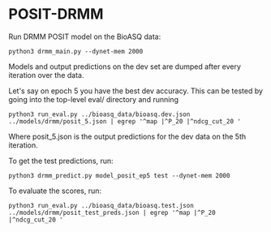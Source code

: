 # POSIT-DRMM
Run DRMM POSIT model on the BioASQ data:
```
python3 drmm_main.py --dynet-mem 2000
```
Models and output predictions on the dev set are dumped after every iteration over the data.

Let's say on epoch 5 you have the best dev accuracy. This can be tested by going into the top-level eval/ directory and running
```
python3 run_eval.py ../bioasq_data/bioasq.dev.json ../models/drmm/posit_5.json | egrep '^map |^P_20 |^ndcg_cut_20 '
```
Where posit_5.json is the output predictions for the dev data on the 5th iteration.

To get the test predictions, run:
```
python3 drmm_predict.py model_posit_ep5 test --dynet-mem 2000
```
To evaluate the scores, run:
```
python3 run_eval.py ../bioasq_data/bioasq.test.json ../models/drmm/posit_test_preds.json | egrep '^map |^P_20 |^ndcg_cut_20 '
```


